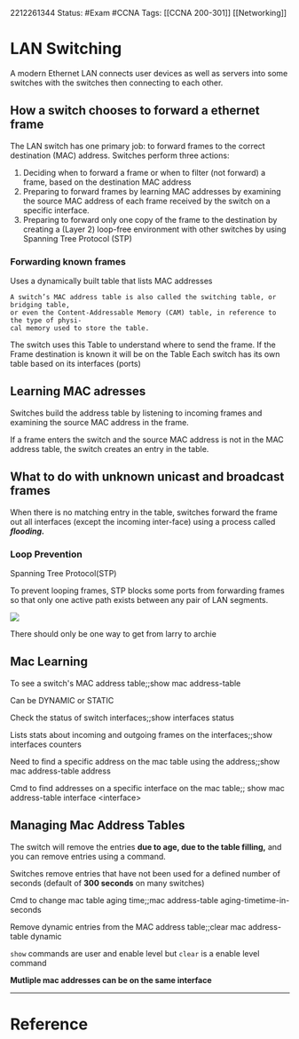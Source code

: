 2212261344
	Status: #Exam #CCNA
		Tags: [[CCNA 200-301]] [[Networking]]

# LAN Switching


A modern Ethernet LAN connects user devices as well as servers into some switches with the switches then connecting to each other.


## How a switch chooses to forward a ethernet frame

The LAN switch has one primary job: to forward frames to the correct destination (MAC) address.
Switches perform three actions:
1. Deciding when to forward a frame or when to filter (not forward) a frame, based on
the destination MAC address
2. Preparing to forward frames by learning MAC addresses by examining the source
MAC address of each frame received by the switch on a specific interface.
3. Preparing to forward only one copy of the frame to the destination by creating a
(Layer 2) loop-free environment with other switches by using Spanning Tree Protocol
(STP)

### Forwarding known frames

Uses a dynamically built table that lists MAC addresses

```ad-note 
A switch’s MAC address table is also called the switching table, or bridging table,
or even the Content-Addressable Memory (CAM) table, in reference to the type of physi-
cal memory used to store the table.
```

The switch uses this Table to understand where to send the frame.
If the Frame destination is known it will be on the Table
Each switch has its own table based on its interfaces (ports)

## Learning MAC adresses

Switches build the address table by listening to incoming frames and examining the source
MAC address in the frame. 

If a frame enters the switch and the source MAC address is not
in the MAC address table, the switch creates an entry in the table.


## What to do with unknown unicast and broadcast frames


When there is no matching entry in the table, switches forward the frame out all interfaces (except the incoming inter-face) using a process called ***flooding.***


### Loop Prevention

Spanning Tree Protocol(STP)

To prevent looping frames, STP blocks some ports from forwarding frames so that only one active path exists between any pair of LAN segments.


<img src = "https://i.gyazo.com/bfe5a2da48eceb99284fe6fb27d0aec7.png">

There should only be one way to get from larry to archie


## Mac Learning

To see a switch's MAC address table;;show mac address-table

Can be DYNAMIC or STATIC

Check the status of switch interfaces;;show interfaces status
<!--SR:!2023-01-04,3,250-->

Lists stats about incoming and outgoing frames on the interfaces;;show interfaces counters
<!--SR:!2023-01-02,1,230-->

Need to find a specific address on the mac table using the address;;show mac address-table address
<!--SR:!2023-01-02,1,230-->

Cmd to find addresses on a specific interface on the mac table;; show mac address-table interface \<interface>


##  Managing Mac Address Tables

The switch will remove the entries **due to age, due to the table filling,** and
you can remove entries using a command.

Switches remove entries that have not been used for a defined number of seconds (default of **300 seconds** on many switches)

Cmd to change mac table aging time;;mac address-table aging-timetime-in-seconds

Remove dynamic entries from the MAC address table;;clear mac address-table dynamic
<!--SR:!2023-01-02,1,230-->

`show` commands are user and enable level but `clear` is a enable level command


**Mutliple mac addresses can be on the same interface**











--- 
# Reference